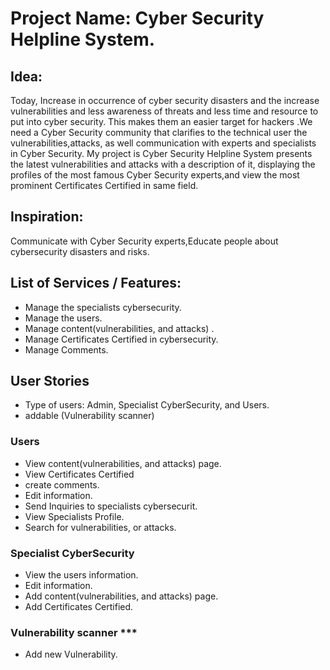 # Project Name: Cyber Security Helpline System.

## Idea:
Today, Increase in occurrence of cyber security disasters and the increase  vulnerabilities and less awareness of threats and less time and resource to put into cyber security. This makes them an easier target for hackers .We need a Cyber Security  community that clarifies to the technical user the vulnerabilities,attacks, as well  communication with experts and specialists in Cyber Security. My project is Cyber Security Helpline System presents the latest vulnerabilities and attacks with a description of it, displaying the profiles of the most famous Cyber Security experts,and view the most prominent Certificates Certified in same field.



## Inspiration:
Communicate with Cyber Security  experts,Educate people about  cybersecurity disasters and risks.


## List of Services / Features:

- Manage the specialists cybersecurity.
- Manage the users.
- Manage content(vulnerabilities, and attacks) .
- Manage Certificates Certified in cybersecurity.
- Manage Comments. 


## User Stories
- Type of users: Admin, Specialist CyberSecurity, and Users.
- addable (Vulnerability scanner)


### Users

- View content(vulnerabilities, and attacks) page.
- View Certificates Certified
- create comments.
- Edit information.
- Send Inquiries to specialists cybersecurit.
- View Specialists Profile.
- Search for vulnerabilities, or attacks.

### Specialist CyberSecurity

- View the users information.
- Edit information.
- Add content(vulnerabilities, and attacks) page.
- Add Certificates Certified.


### Vulnerability scanner ***

- Add new Vulnerability.






